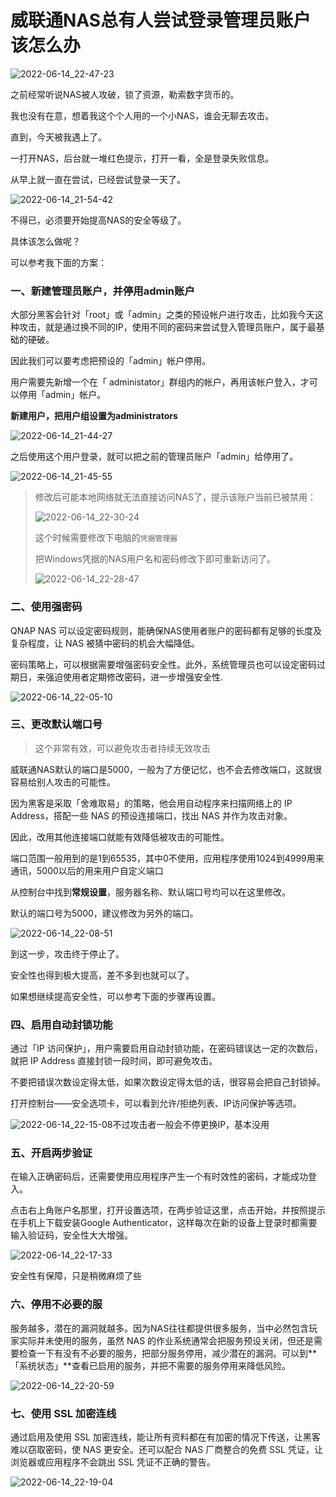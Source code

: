 # 威联通NAS总有人尝试登录管理员账户该怎么办

![2022-06-14_22-47-23](https://pic.shejibiji.com/i/2022/06/14/62a89f841bd1b.jpg)

之前经常听说NAS被人攻破，锁了资源，勒索数字货币的。

我也没有在意，想着我这个个人用的一个小NAS，谁会无聊去攻击。

直到，今天被我遇上了。

一打开NAS，后台就一堆红色提示，打开一看，全是登录失败信息。

从早上就一直在尝试，已经尝试登录一天了。

![2022-06-14_21-54-42](https://pic.shejibiji.com/i/2022/06/14/62a89333eef49.jpg)

不得已，必须要开始提高NAS的安全等级了。

具体该怎么做呢？

可以参考我下面的方案：

### 一、新建管理员账户，并停用admin账户

大部分黑客会针对「root」或「admin」之类的预设帐户进行攻击，比如我今天这种攻击，就是通过换不同的IP，使用不同的密码来尝试登入管理员账户，属于最基础的硬破。

因此我们可以要考虑把预设的「admin」帐户停用。

用户需要先新增一个在「 administator」群组内的帐户，再用该帐户登入，才可以停用「admin」帐户。

**新建用户，把用户组设置为administrators**

![2022-06-14_21-44-27](https://pic.shejibiji.com/i/2022/06/14/62a894e697502.jpg)

之后使用这个用户登录，就可以把之前的管理员账户「admin」给停用了。

![2022-06-14_21-45-55](https://pic.shejibiji.com/i/2022/06/14/62a8951e750de.jpg)

> 修改后可能本地网络就无法直接访问NAS了，提示该账户当前已被禁用：
>
> ![2022-06-14_22-30-24](https://pic.shejibiji.com/i/2022/06/14/62a89b85badb9.jpg)
>
> 这个时候需要修改下电脑的`凭据管理器`
>
> 把Windows凭据的NAS用户名和密码修改下即可重新访问了。
>
> ![2022-06-14_22-28-47](https://pic.shejibiji.com/i/2022/06/14/62a89baf1d438.jpg)

### 二、使用强密码

QNAP NAS 可以设定密码规则，能确保NAS使用者账户的密码都有足够的长度及复杂程度，让 NAS 被猜中密码的机会大幅降低。

密码策略上，可以根据需要增强密码安全性。此外，系统管理员也可以设定密码过期日，来强迫使用者定期修改密码，进一步增强安全性.

![2022-06-14_22-05-10](https://pic.shejibiji.com/i/2022/06/14/62a8959cd54bb.jpg)

### 三、更改默认端口号

> 这个非常有效，可以避免攻击者持续无效攻击

威联通NAS默认的端口是5000，一般为了方便记忆，也不会去修改端口，这就很容易给别人攻击的可能性。

因为黑客是采取「舍难取易」的策略，他会用自动程序来扫描网络上的 IP Address，搭配一些 NAS 的预设连接端口，找出 NAS 并作为攻击对象。

因此，改用其他连接端口就能有效降低被攻击的可能性。

端口范围一般用到的是1到65535，其中0不使用，应用程序使用1024到4999用来通讯，5000以后的用来用户自定义端口

从控制台中找到**常规设置**，服务器名称、默认端口号均可以在这里修改。

默认的端口号为5000，建议修改为另外的端口。

![2022-06-14_22-08-51](https://pic.shejibiji.com/i/2022/06/14/62a89687edfb7.jpg)

到这一步，攻击终于停止了。

安全性也得到极大提高，差不多到也就可以了。

如果想继续提高安全性，可以参考下面的步骤再设置。



### 四、启用自动封锁功能

通过「IP 访问保护」，用户需要启用自动封锁功能，在密码错误达一定的次数后，就把 IP Address 直接封锁一段时间，即可避免攻击。

不要把错误次数设定得太低，如果次数设定得太低的话，很容易会把自己封锁掉。

打开控制台——安全选项卡，可以看到允许/拒绝列表、IP访问保护等选项。

![2022-06-14_22-15-08](https://pic.shejibiji.com/i/2022/06/14/62a897f218aea.jpg)<font>不过攻击者一般会不停更换IP，基本没用</font>

### 五、开启两步验证

在输入正确密码后，还需要使用应用程序产生一个有时效性的密码，才能成功登入。

点击右上角账户名那里，打开设置选项，在两步验证这里，点击开始，并按照提示在手机上下载安装Google Authenticator，这样每次在新的设备上登录时都需要输入验证码，安全性大大增强。

![2022-06-14_22-17-33](https://pic.shejibiji.com/i/2022/06/14/62a8988444fa1.jpg)

<font>安全性有保障，只是稍微麻烦了些</font>

### 六、停用不必要的服

服务越多，潜在的漏洞就越多。因为NAS往往都提供很多服务，当中必然包含玩家实际并未使用的服务，虽然 NAS 的作业系统通常会把服务预设关闭，但还是需要检查一下有没有不必要的服务，把部分服务停用，减少潜在的漏洞。可以到**「系统状态」**查看已启用的服务，并把不需要的服务停用来降低风险。

![2022-06-14_22-20-59](https://pic.shejibiji.com/i/2022/06/14/62a89950c8866.jpg)

### 七、使用 SSL 加密连线

通过启用及使用 SSL 加密连线，能让所有资料都在有加密的情况下传送，让黑客难以窃取密码，使 NAS 更安全。还可以配合 NAS 厂商整合的免费 SSL 凭证，让浏览器或应用程序不会跳出 SSL 凭证不正确的警告。

![2022-06-14_22-19-04](https://pic.shejibiji.com/i/2022/06/14/62a898de78aa1.jpg)